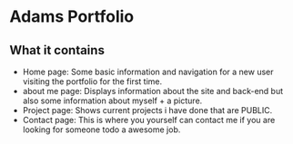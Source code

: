 # Adams Portfolio

## What it contains

- Home page: Some basic information and navigation for a new user visiting the portfolio for the first time.
- about me page: Displays information about the site and back-end but also some information about myself + a picture.
- Project page: Shows current projects i have done that are PUBLIC.
- Contact page: This is where you yourself can contact me if you are looking for someone todo a awesome job.
